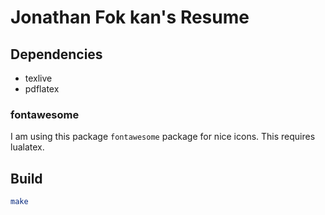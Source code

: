 Jonathan Fok kan's Resume
=========================

## Dependencies
- texlive
- pdflatex

### fontawesome
I am using this package `fontawesome` package for nice icons. This requires lualatex.


## Build
```bash
make
```